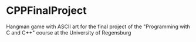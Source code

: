 # CPPFinalProject
Hangman game with ASCII art for the final project of the "Programming with C and C++" course at the University of Regensburg

